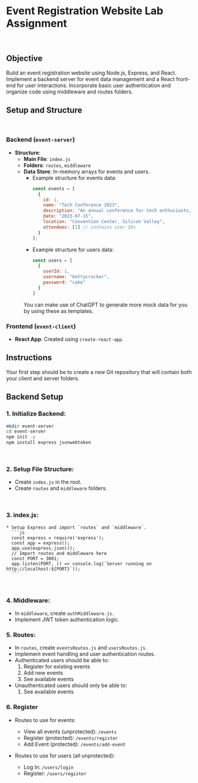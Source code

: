 # Event Registration Website Lab Assignment
​
## Objective
Build an event registration website using Node.js, Express, and React. Implement a backend server for event data management and a React front-end for user interactions. Incorporate basic user authentication and organize code using middleware and routes folders.
​
## Setup and Structure
​
### Backend (`event-server`)
- **Structure**:
  - **Main File**: `index.js`
  - **Folders**: `routes`, `middleware`
  - **Data Store**: In-memory arrays for events and users.
    - Example structure for events data:
      ```javascript
      const events = [
        {
          id: 1,
          name: "Tech Conference 2023",
          description: "An annual conference for tech enthusiasts, featuring talks from industry leaders, workshops, and networking opportunities.",
          date: "2023-07-15",
          location: "Convention Center, Silicon Valley", 
          attendees: [1] // contains user IDs
        }
      ];
      ```
    - Example structure for users data:
      ```javascript
      const users = [
        { 
          userId: 1, 
          username: "bettycrocker", 
          password: "cake" 
        }
      ]
      ```
    You can make use of ChatGPT to generate more mock data for you by using these as templates. 
​
### Frontend (`event-client`)
- **React App**: Created using `create-react-app`.
​
## Instructions
Your first step should be to create a new Git repository that will contain both your client and server folders.
​
## Backend Setup

### 1. **Initialize Backend**:
   ```bash
   mkdir event-server
   cd event-server
   npm init -y
   npm install express jsonwebtoken
   ```
​
### 2. **Setup File Structure**:
  * Create `index.js` in the root.
  * Create `routes` and `middleware` folders.

​
### 3. **index.js**:

    * Setup Express and import `routes` and `middleware`.
      ```js
      const express = require('express');
      const app = express();
      app.use(express.json());
      // Import routes and middleware here
      const PORT = 3001;
      app.listen(PORT, () => console.log(`Server running on http://localhost:${PORT}`));
      ```
​
### 4. **Middleware**:

  * In `middleware`, create `authMiddleware.js`.
  * Implement JWT token authentication logic. 
  

### 5. **Routes**:​
  * In `routes`, create `eventsRoutes.js` and `usersRoutes.js`.
  * Implement event handling and user authentication routes.
  * Authenticated users should be able to:
    1. Register for existing events
    2. Add new events
    3. See available events
  * Unauthenticated users should only be able to:
    1. See available events

### 6. **Register**
  * Routes to use for events:
    * View all events (unprotected): `/events`
    * Register (protected): `/events/register`
    * Add Event (protected): `/events/add-event`

  * Routes to use for users (all unprotected):
    * Log In: `/users/login`
    * Register: `/users/register`